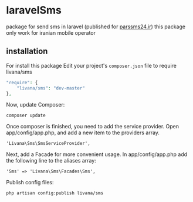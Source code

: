 laravelSms
==========

package for send sms in laravel (published for [parssms24.ir](http://parssms24.ir)) this package only work for iranian mobile operator

installation
------------
For install this package Edit your project's ```composer.json``` file to require livana/sms

```php
"require": {
    "livana/sms": "dev-master"
},
```

Now, update Composer:

```
composer update
```

Once composer is finished, you need to add the service provider. Open app/config/app.php, and add a new item to the providers array.

```
'Livana\Sms\SmsServiceProvider',
```

Next, add a Facade for more convenient usage. In app/config/app.php add the following line to the aliases array:

```
'Sms' => 'Livana\Sms\Facades\Sms',
```

Publish config files:

```
php artisan config:publish livana/sms
```
